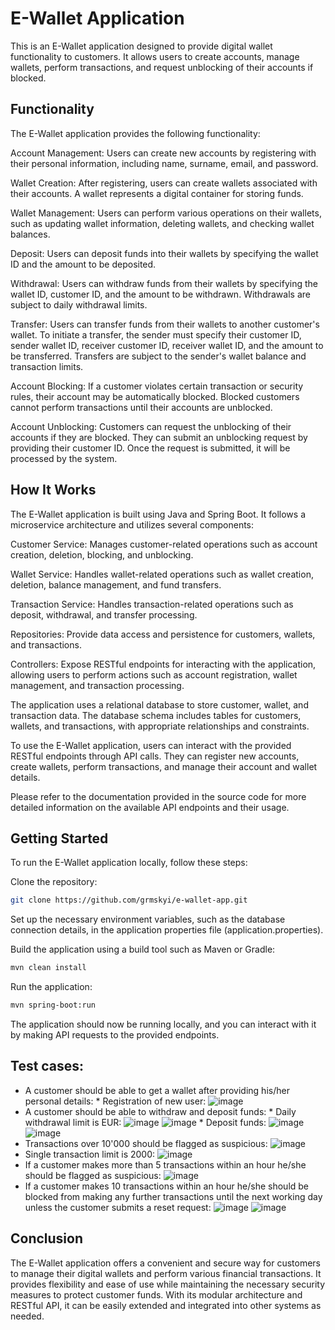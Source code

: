 # E-Wallet Application
This is an E-Wallet application designed to provide digital wallet functionality to customers. It allows users to create accounts, manage wallets, perform transactions, and request unblocking of their accounts if blocked.

## Functionality
The E-Wallet application provides the following functionality:

Account Management: Users can create new accounts by registering with their personal information, including name, surname, email, and password.

Wallet Creation: After registering, users can create wallets associated with their accounts. A wallet represents a digital container for storing funds.

Wallet Management: Users can perform various operations on their wallets, such as updating wallet information, deleting wallets, and checking wallet balances.

Deposit: Users can deposit funds into their wallets by specifying the wallet ID and the amount to be deposited.

Withdrawal: Users can withdraw funds from their wallets by specifying the wallet ID, customer ID, and the amount to be withdrawn. Withdrawals are subject to daily withdrawal limits.

Transfer: Users can transfer funds from their wallets to another customer's wallet. To initiate a transfer, the sender must specify their customer ID, sender wallet ID, receiver customer ID, receiver wallet ID, and the amount to be transferred. Transfers are subject to the sender's wallet balance and transaction limits.

Account Blocking: If a customer violates certain transaction or security rules, their account may be automatically blocked. Blocked customers cannot perform transactions until their accounts are unblocked.

Account Unblocking: Customers can request the unblocking of their accounts if they are blocked. They can submit an unblocking request by providing their customer ID. Once the request is submitted, it will be processed by the system.

## How It Works
The E-Wallet application is built using Java and Spring Boot. It follows a microservice architecture and utilizes several components:

Customer Service: Manages customer-related operations such as account creation, deletion, blocking, and unblocking.

Wallet Service: Handles wallet-related operations such as wallet creation, deletion, balance management, and fund transfers.

Transaction Service: Handles transaction-related operations such as deposit, withdrawal, and transfer processing.

Repositories: Provide data access and persistence for customers, wallets, and transactions.

Controllers: Expose RESTful endpoints for interacting with the application, allowing users to perform actions such as account registration, wallet management, and transaction processing.

The application uses a relational database to store customer, wallet, and transaction data. The database schema includes tables for customers, wallets, and transactions, with appropriate relationships and constraints.

To use the E-Wallet application, users can interact with the provided RESTful endpoints through API calls. They can register new accounts, create wallets, perform transactions, and manage their account and wallet details.

Please refer to the documentation provided in the source code for more detailed information on the available API endpoints and their usage.

## Getting Started
To run the E-Wallet application locally, follow these steps:

Clone the repository:
```bash
git clone https://github.com/grmskyi/e-wallet-app.git
```
Set up the necessary environment variables, such as the database connection details, in the application properties file (application.properties).

Build the application using a build tool such as Maven or Gradle:

```bash
mvn clean install
```
Run the application:
```bash
mvn spring-boot:run
```
The application should now be running locally, and you can interact with it by making API requests to the provided endpoints.
## Test cases:
* A customer should be able to get a wallet after providing his/her personal details:
        * Registration of new user:
        ![image](https://github.com/grmskyi/e-wallet-app/assets/74506286/cf592885-ab3d-43f2-b43e-59bbb71a1c1d)
* A customer should be able to withdraw and deposit funds:
        * Daily withdrawal limit is EUR:
        ![image](https://github.com/grmskyi/e-wallet-app/assets/74506286/b88f53fb-809b-4839-91db-bdaf387ad8b3)
        ![image](https://github.com/grmskyi/e-wallet-app/assets/74506286/f9e8cba9-fb68-4420-a20b-54200894fecb)
        * Deposit funds:
        ![image](https://github.com/grmskyi/e-wallet-app/assets/74506286/f1f89b10-dd6a-44fa-8126-4abfca85c2c8)
        ![image](https://github.com/grmskyi/e-wallet-app/assets/74506286/68cd8c0c-7fab-41a7-915f-dd22f37d7e9c)
* Transactions over 10'000 should be flagged as suspicious:
![image](https://github.com/grmskyi/e-wallet-app/assets/74506286/12a5ed99-7814-45ed-b603-4dd3a94ac0c0)
* Single transaction limit is 2000:
![image](https://github.com/grmskyi/e-wallet-app/assets/74506286/99081c77-1bdb-4107-ab7d-89a633dee3df)
* If a customer makes more than 5 transactions within an hour he/she should be flagged as suspicious:
![image](https://github.com/grmskyi/e-wallet-app/assets/74506286/8a124fff-3ee1-4629-a43c-9fa21153c3b2)
* If a customer makes 10 transactions within an hour he/she should be blocked from making any further transactions until the next working day unless the customer submits a reset request:
![image](https://github.com/grmskyi/e-wallet-app/assets/74506286/e4300213-0e1e-497e-8ffd-d774f7dc446e)
![image](https://github.com/grmskyi/e-wallet-app/assets/74506286/9243d164-6bda-4f97-bac8-8f8000c8ec38)

## Conclusion
The E-Wallet application offers a convenient and secure way for customers to manage their digital wallets and perform various financial transactions. It provides flexibility and ease of use while maintaining the necessary security measures to protect customer funds. With its modular architecture and RESTful API, it can be easily extended and integrated into other systems as needed.
